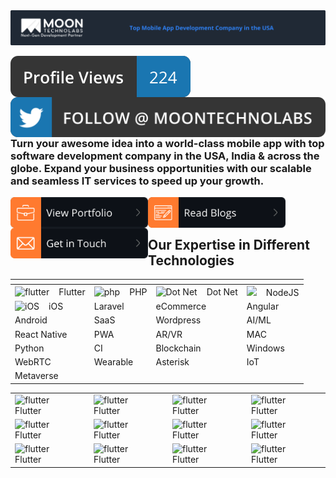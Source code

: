 <img src="assets/top-header.png" align="center">
<br/>
<br/>
<div>
    <img src="assets/profile-views.svg" align="left"> <a href="https://twitter.com/moontechnolabs" target="_blank"><img src="assets/twitter-follow.svg" align="right"></a>
    <br/>
    <br/>
</div>

<div>
    <h3>
        Turn your awesome idea into a world-class mobile app with top software development company in the USA, India & across the globe. Expand your business opportunities with our scalable and seamless IT services to speed up your growth.
    </h3>
    
</div>

<div>
    <img src="assets/view-portfolio.svg" align="left" width="220px">
    <img src="assets/read-blogs.svg" align="left" width="220px">
    <img src="assets/get-in-touch.png" align="left" width="220px">
</div>

<br/>
<br/>

<div>
    <h2>Our Expertise in Different Technologies</h2>
</div>

|<!-- --> |<!-- --> |<!-- --> |<!-- --> |
|--------|--------|--------|--------|
| <img src="https://www.vectorlogo.zone/logos/flutterio/flutterio-icon.svg" alt="flutter" height="40" />&nbsp; &nbsp;  Flutter |<img src="https://www.vectorlogo.zone/logos/php/php-vertical.svg" alt="php" height="40"/>&nbsp; &nbsp;  PHP     | <img src="https://www.vectorlogo.zone/logos/dotnet/dotnet-icon.svg" alt="Dot Net" height="40" />&nbsp; &nbsp;  Dot Net|<img src="https://www.vectorlogo.zone/logos/nodejs/nodejs-icon.svg" height="40">&nbsp; &nbsp;  NodeJS  |
|<img src="https://www.vectorlogo.zone/logos/apple/apple-icon.svg" alt="iOS" height="40" />&nbsp; &nbsp; iOS|Laravel|eCommerce|Angular|
|Android|SaaS|Wordpress|AI/ML|
|React Native | PWA | AR/VR|MAC|
|Python|CI|Blockchain|Windows|
|WebRTC|Wearable|Asterisk|IoT|
|Metaverse| 


<table>
<tr>
    <td><img src="https://www.vectorlogo.zone/logos/flutterio/flutterio-icon.svg" alt="flutter" height="40" />&nbsp; &nbsp;  Flutter</td>
    <td><img src="https://www.vectorlogo.zone/logos/flutterio/flutterio-icon.svg" alt="flutter" height="40" />&nbsp; &nbsp;  Flutter</td>
    <td><img src="https://www.vectorlogo.zone/logos/flutterio/flutterio-icon.svg" alt="flutter" height="40" />&nbsp; &nbsp;  Flutter</td>
    <td><img src="https://www.vectorlogo.zone/logos/flutterio/flutterio-icon.svg" alt="flutter" height="40" />&nbsp; &nbsp;  Flutter</td>
</tr>
<tr>
    <td><img src="https://www.vectorlogo.zone/logos/flutterio/flutterio-icon.svg" alt="flutter" height="40" />&nbsp; &nbsp;  Flutter</td>
    <td><img src="https://www.vectorlogo.zone/logos/flutterio/flutterio-icon.svg" alt="flutter" height="40" />&nbsp; &nbsp;  Flutter</td>
    <td><img src="https://www.vectorlogo.zone/logos/flutterio/flutterio-icon.svg" alt="flutter" height="40" />&nbsp; &nbsp;  Flutter</td>
    <td><img src="https://www.vectorlogo.zone/logos/flutterio/flutterio-icon.svg" alt="flutter" height="40" />&nbsp; &nbsp;  Flutter</td>
</tr>
<tr>
    <td><img src="https://www.vectorlogo.zone/logos/flutterio/flutterio-icon.svg" alt="flutter" height="40" />&nbsp; &nbsp;  Flutter</td>
    <td><img src="https://www.vectorlogo.zone/logos/flutterio/flutterio-icon.svg" alt="flutter" height="40" />&nbsp; &nbsp;  Flutter</td>
    <td><img src="https://www.vectorlogo.zone/logos/flutterio/flutterio-icon.svg" alt="flutter" height="40" />&nbsp; &nbsp;  Flutter</td>
    <td><img src="https://www.vectorlogo.zone/logos/flutterio/flutterio-icon.svg" alt="flutter" height="40" />&nbsp; &nbsp;  Flutter</td>
</tr>

</table>
